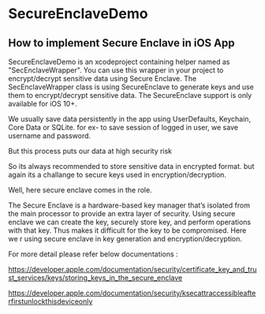 # SecureEnclaveDemo
## How to implement Secure Enclave in iOS App

SecureEnclaveDemo is an xcodeproject containing helper named as "SecEnclaveWrapper". You can use this wrapper in your project to encrypt/decrypt sensitive data using Secure Enclave.
The SecEnclaveWrapper class is using SecureEnclave to generate keys and use them to encrypt/decrypt sensitive data.
The SecureEnclave support is only available for iOS 10+.

We usually save data persistently in the app using UserDefaults, Keychain, Core Data or SQLite.
for ex- to save session of logged in user, we save username and password.

But this process puts our data at high security risk 

So its always recommended to store sensitive data in encrypted format. but again its a challange to secure keys used in encryption/decryption.

Well, here secure enclave comes in the role.

The Secure Enclave is a hardware-based key manager that’s isolated from the main processor to provide an extra layer of security. Using secure enclave we can create the key, securely store key, and perform operations with that key. Thus makes it difficult for the key to be compromised. Here we r using secure enclave in key generation and encryption/decryption.



For more detail please refer below documentations : 

https://developer.apple.com/documentation/security/certificate_key_and_trust_services/keys/storing_keys_in_the_secure_enclave

https://developer.apple.com/documentation/security/ksecattraccessibleafterfirstunlockthisdeviceonly

